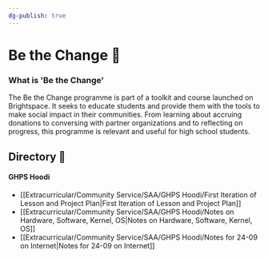 ```yaml
---
dg-publish: true
---
```

# Be the Change 🎒

### What is 'Be the Change'
The Be the Change programme is part of a toolkit and course launched on Brightspace. It seeks to educate students and provide them with the tools to make social impact in their communities. From learning about accruing donations to conversing with partner organizations and to reflecting on progress, this programme is relevant and useful for high school students.

## Directory 🧭
#### GHPS Hoodi
- [[Extracurricular/Community Service/SAA/GHPS Hoodi/First Iteration of Lesson and Project Plan\|First Iteration of Lesson and Project Plan]]
- [[Extracurricular/Community Service/SAA/GHPS Hoodi/Notes on Hardware, Software, Kernel, OS\|Notes on Hardware, Software, Kernel, OS]]
- [[Extracurricular/Community Service/SAA/GHPS Hoodi/Notes for 24-09 on Internet\|Notes for 24-09 on Internet]]



